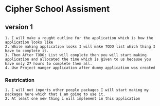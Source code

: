 # Cipher School Assisment


## version 1


    1. I will make a rought outline for the application which is how the application looks like
    2. While making application looks I will make TODO list which thing I have to complete it.
    3. Then After TODO: List will complete then you will start making application and allocated the time which is given to us because you have only 27 hours to complete them all.
    4. Use Project manger application after dummy application was created
### Restrication

    1. I will not imports other people packages I will start making my packages here which that I am going to use it. 
    2. At least one new thing i will implement in this application

